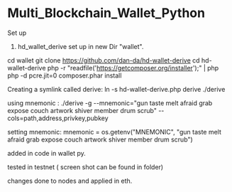 # Multi_Blockchain_Wallet_Python

Set up 
1. hd_wallet_derive set up in new Dir "wallet".
    
cd wallet
git clone https://github.com/dan-da/hd-wallet-derive
cd hd-wallet-derive
php -r "readfile('https://getcomposer.org/installer');" | php
php -d pcre.jit=0 composer.phar install

Creating a symlink called derive:
    ln -s hd-wallet-derive.php derive
    ./derive

using mnemonic :
    ./derive -g --mnemonic="gun taste melt afraid grab expose couch artwork shiver member drum scrub" --cols=path,address,privkey,pubkey

setting mnemonic:
mnemonic = os.getenv("MNEMONIC", "gun taste melt afraid grab expose couch artwork shiver member drum scrub")


added in code in wallet py.

tested in testnet ( screen shot can be found in folder)

changes done to nodes and applied in eth.